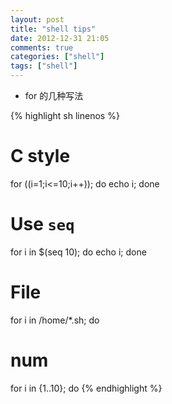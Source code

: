 ```yaml
---
layout: post
title: "shell tips"
date: 2012-12-31 21:05
comments: true
categories: ["shell"]
tags: ["shell"]
---
```



+ for 的几种写法

{% highlight sh linenos %}
# C style
for ((i=1;i<=10;i++));
	do echo i;
done
# Use `seq`
for i in $(seq 10);
	do echo i;
done

# File
for i in /home/*.sh; do

# num
for i in {1..10}; do
{% endhighlight %}
